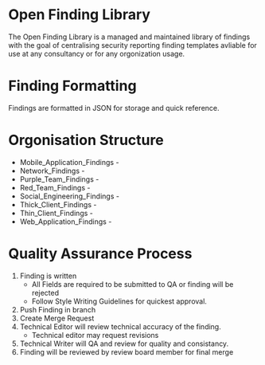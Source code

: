 # Open Finding Library

The Open Finding Library is a managed and maintained library of findings with the goal of centralising security reporting finding templates avliable for use at any consultancy or for any orgonization usage.

# Finding Formatting
Findings are formatted in JSON for storage and quick reference.

# Orgonisation Structure
- Mobile_Application_Findings -
- Network_Findings -
- Purple_Team_Findings -
- Red_Team_Findings -
- Social_Engineering_Findings -
- Thick_Client_Findings -
- Thin_Client_Findings -
- Web_Application_Findings -

# Quality Assurance Process
1. Finding is written
    - All Fields are required to be submitted to QA or finding will be rejected
    - Follow Style Writing Guidelines for quickest approval.
2. Push Finding in branch
3. Create Merge Request
4. Technical Editor will review technical accuracy of the finding.
    - Technical editor may request revisions
5. Technical Writer will QA and review for quality and consistancy.
6. Finding will be reviewed by review board member for final merge
